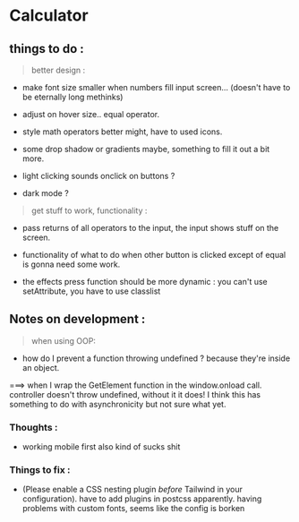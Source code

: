 # Calculator 


## things to do : 

> better design : 

- make font size smaller when numbers fill input screen... (doesn't have to be eternally long methinks)
- adjust on hover size.. equal operator.
- style math operators better might, have to used icons. 


- some drop shadow or gradients maybe, something to fill it out a bit more. 

- light clicking sounds onclick on buttons ?
- dark mode ? 



> get stuff to work, functionality : 

- pass returns of all operators to the input, the input shows stuff on the screen.  

- functionality of what to do when other button is clicked except of equal is gonna need some work.

- the effects press function should be more dynamic : you can't use setAttribute, you have to use classlist






## Notes on development :

> when using OOP:

- how do I prevent a function throwing undefined ? because they're inside an object. 

===> when I wrap the GetElement function in the window.onload call. controller doesn't throw undefined, without it it does! 
I think this has something to do with asynchronicity but not sure what yet. 





### Thoughts : 

- working mobile first also kind of sucks shit

### Things to fix :

- (Please enable a CSS nesting plugin *before* Tailwind in your configuration). have to add plugins in postcss apparently. 
having problems with custom fonts, seems like the config is borken 